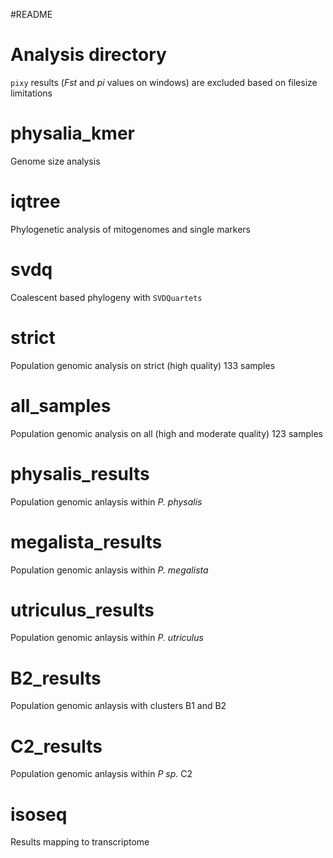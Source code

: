 #README

# Analysis directory

`pixy` results (_Fst_ and _pi_ values on windows) are excluded based on filesize limitations

# physalia_kmer

Genome size analysis

# iqtree

Phylogenetic analysis of mitogenomes and single markers

# svdq

Coalescent based phylogeny with `SVDQuartets`

# strict

Population genomic analysis on strict (high quality) 133 samples

# all_samples

Population genomic analysis on all (high and moderate quality) 123 samples

# physalis_results

Population genomic anlaysis within _P. physalis_

# megalista_results

Population genomic anlaysis within _P. megalista_

# utriculus_results

Population genomic anlaysis within _P. utriculus_

# B2_results

Population genomic anlaysis with clusters B1 and B2

# C2_results

Population genomic anlaysis within _P sp._ C2

# isoseq

Results mapping to transcriptome

